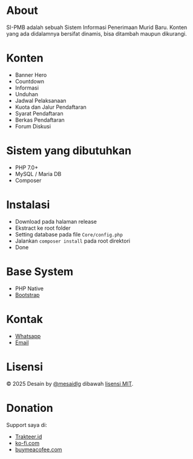 # About

SI-PMB adalah sebuah Sistem Informasi Penerimaan Murid Baru. Konten yang ada didalamnya bersifat dinamis, bisa ditambah maupun dikurangi.

# Konten

- Banner Hero
- Countdown
- Informasi
- Unduhan
- Jadwal Pelaksanaan
- Kuota dan Jalur Pendaftaran
- Syarat Pendaftaran
- Berkas Pendaftaran
- Forum Diskusi

# Sistem yang dibutuhkan

- PHP 7.0+
- MySQL / Maria DB
- Composer

# Instalasi

- Download pada halaman release
- Ekstract ke root folder
- Setting database pada file `Core/config.php`
- Jalankan `composer install` pada root direktori
- Done

# Base System

- PHP Native
- [Bootstrap](https://getbootstrap.com)

# Kontak

- [Whatsapp](https://wa.me/+6287839301572)
- [Email](mesaidlg@gmail.com)

# Lisensi

&copy; 2025 Desain by [@mesaidlg](https://muhsaidlg.my.id) dibawah [lisensi MIT](LICENSE).

# Donation

Support saya di:

- [Trakteer.id](https://trakteer.id/mesaidlg/tip)
- [ko-fi.com](https://ko-fi.com/mesaidlg)
- [buymeacofee.com](https://buymeacoffee.com/mesaidlg)
